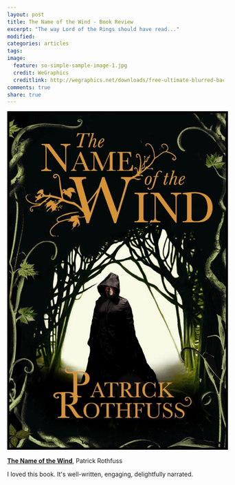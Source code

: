 ```yaml
---
layout: post
title: The Name of the Wind - Book Review
excerpt: "The way Lord of the Rings should have read..."
modified:
categories: articles
tags:
image:
  feature: so-simple-sample-image-1.jpg
  credit: WeGraphics
  creditlink: http://wegraphics.net/downloads/free-ultimate-blurred-background-pack/
comments: true
share: true
---
```


<img style="float: center; border: 5px solid black" src="/images/name-of-the-wind.jpg">

[**The Name of the Wind**](http://www.amazon.com/Name-Wind-Kingkiller-Chronicle/dp/0756404746/ref=sr_1_1?s=books&ie=UTF8&qid=1437298364&sr=1-1&keywords=name+of+the+wind&pebp=1437298365619&perid=10FJZ4KEYJAPT3MYGPQR), Patrick Rothfuss

I loved this book. It's well-written, engaging, delightfully narrated.